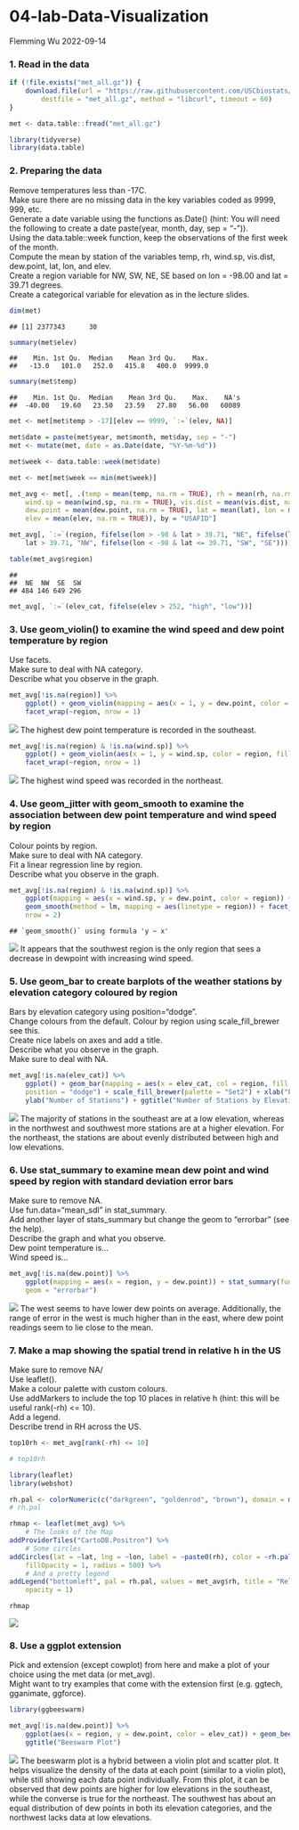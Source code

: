 04-lab-Data-Visualization
================
Flemming Wu
2022-09-14

### 1. Read in the data

``` r
if (!file.exists("met_all.gz")) {
    download.file(url = "https://raw.githubusercontent.com/USCbiostats/data-science-data/master/02_met/met_all.gz",
        destfile = "met_all.gz", method = "libcurl", timeout = 60)
}

met <- data.table::fread("met_all.gz")
```

``` r
library(tidyverse)
library(data.table)
```

### 2. Preparing the data

Remove temperatures less than -17C.  
Make sure there are no missing data in the key variables coded as 9999,
999, etc.  
Generate a date variable using the functions as.Date() (hint: You will
need the following to create a date paste(year, month, day, sep =
“-”)).  
Using the data.table::week function, keep the observations of the first
week of the month.  
Compute the mean by station of the variables temp, rh, wind.sp,
vis.dist, dew.point, lat, lon, and elev.  
Create a region variable for NW, SW, NE, SE based on lon = -98.00 and
lat = 39.71 degrees.  
Create a categorical variable for elevation as in the lecture slides.

``` r
dim(met)
```

    ## [1] 2377343      30

``` r
summary(met$elev)
```

    ##    Min. 1st Qu.  Median    Mean 3rd Qu.    Max. 
    ##   -13.0   101.0   252.0   415.8   400.0  9999.0

``` r
summary(met$temp)
```

    ##    Min. 1st Qu.  Median    Mean 3rd Qu.    Max.    NA's 
    ##  -40.00   19.60   23.50   23.59   27.80   56.00   60089

``` r
met <- met[met$temp > -17][elev == 9999, `:=`(elev, NA)]
```

``` r
met$date = paste(met$year, met$month, met$day, sep = "-")
met <- mutate(met, date = as.Date(date, "%Y-%m-%d"))
```

``` r
met$week <- data.table::week(met$date)
```

``` r
met <- met[met$week == min(met$week)]
```

``` r
met_avg <- met[, .(temp = mean(temp, na.rm = TRUE), rh = mean(rh, na.rm = TRUE),
    wind.sp = mean(wind.sp, na.rm = TRUE), vis.dist = mean(vis.dist, na.rm = TRUE),
    dew.point = mean(dew.point, na.rm = TRUE), lat = mean(lat), lon = mean(lon),
    elev = mean(elev, na.rm = TRUE)), by = "USAFID"]
```

``` r
met_avg[, `:=`(region, fifelse(lon > -98 & lat > 39.71, "NE", fifelse(lon < -98 &
    lat > 39.71, "NW", fifelse(lon < -98 & lat <= 39.71, "SW", "SE"))))]

table(met_avg$region)
```

    ## 
    ##  NE  NW  SE  SW 
    ## 484 146 649 296

``` r
met_avg[, `:=`(elev_cat, fifelse(elev > 252, "high", "low"))]
```

### 3. Use geom_violin() to examine the wind speed and dew point temperature by region

Use facets.  
Make sure to deal with NA category.  
Describe what you observe in the graph.  

``` r
met_avg[!is.na(region)] %>%
    ggplot() + geom_violin(mapping = aes(x = 1, y = dew.point, color = region, fill = region)) +
    facet_wrap(~region, nrow = 1)
```

![](README_files/figure-gfm/Dew%20Point%20by%20region-1.png)<!-- --> The
highest dew point temperature is recorded in the southeast.

``` r
met_avg[!is.na(region) & !is.na(wind.sp)] %>%
    ggplot() + geom_violin(aes(x = 1, y = wind.sp, color = region, fill = region)) +
    facet_wrap(~region, nrow = 1)
```

![](README_files/figure-gfm/Wind%20speed%20by%20region-1.png)<!-- -->
The highest wind speed was recorded in the northeast.

### 4. Use geom_jitter with geom_smooth to examine the association between dew point temperature and wind speed by region

Colour points by region.  
Make sure to deal with NA category.  
Fit a linear regression line by region.  
Describe what you observe in the graph.  

``` r
met_avg[!is.na(region) & !is.na(wind.sp)] %>%
    ggplot(mapping = aes(x = wind.sp, y = dew.point, color = region)) + geom_point(mapping = aes(color = region)) +
    geom_smooth(method = lm, mapping = aes(linetype = region)) + facet_wrap(~region,
    nrow = 2)
```

    ## `geom_smooth()` using formula 'y ~ x'

![](README_files/figure-gfm/unnamed-chunk-5-1.png)<!-- --> It appears
that the southwest region is the only region that sees a decrease in
dewpoint with increasing wind speed.

### 5. Use geom_bar to create barplots of the weather stations by elevation category coloured by region

Bars by elevation category using position=“dodge”.  
Change colours from the default. Colour by region using
scale_fill_brewer see this.  
Create nice labels on axes and add a title.  
Describe what you observe in the graph.  
Make sure to deal with NA.

``` r
met_avg[!is.na(elev_cat)] %>%
    ggplot() + geom_bar(mapping = aes(x = elev_cat, col = region, fill = region),
    position = "dodge") + scale_fill_brewer(palette = "Set2") + xlab("Elevation Category") +
    ylab("Number of Stations") + ggtitle("Number of Stations by Elevation Category")
```

![](README_files/figure-gfm/unnamed-chunk-6-1.png)<!-- --> The majority
of stations in the southeast are at a low elevation, whereas in the
northwest and southwest more stations are at a higher elevation. For the
northeast, the stations are about evenly distributed between high and
low elevations.

### 6. Use stat_summary to examine mean dew point and wind speed by region with standard deviation error bars

Make sure to remove NA.  
Use fun.data=“mean_sdl” in stat_summary.  
Add another layer of stats_summary but change the geom to “errorbar”
(see the help).  
Describe the graph and what you observe.  
Dew point temperature is…  
Wind speed is…

``` r
met_avg[!is.na(dew.point)] %>%
    ggplot(mapping = aes(x = region, y = dew.point)) + stat_summary(fun.data = "mean_sdl",
    geom = "errorbar")
```

![](README_files/figure-gfm/unnamed-chunk-7-1.png)<!-- --> The west
seems to have lower dew points on average. Additionally, the range of
error in the west is much higher than in the east, where dew point
readings seem to lie close to the mean.

### 7. Make a map showing the spatial trend in relative h in the US

Make sure to remove NA/  
Use leaflet().  
Make a colour palette with custom colours.  
Use addMarkers to include the top 10 places in relative h (hint: this
will be useful rank(-rh) \<= 10).  
Add a legend.  
Describe trend in RH across the US.

``` r
top10rh <- met_avg[rank(-rh) <= 10]

# top10rh
```

``` r
library(leaflet)
library(webshot)

rh.pal <- colorNumeric(c("darkgreen", "goldenrod", "brown"), domain = met_avg$rh)
# rh.pal
```

``` r
rhmap <- leaflet(met_avg) %>%
    # The looks of the Map
addProviderTiles("CartoDB.Positron") %>%
    # Some circles
addCircles(lat = ~lat, lng = ~lon, label = ~paste0(rh), color = ~rh.pal(rh), opacity = 1,
    fillOpacity = 1, radius = 500) %>%
    # And a pretty legend
addLegend("bottomleft", pal = rh.pal, values = met_avg$rh, title = "Relative Humidity",
    opacity = 1)

rhmap
```

![](README_files/figure-gfm/unnamed-chunk-9-1.png)<!-- -->

### 8. Use a ggplot extension

Pick and extension (except cowplot) from here and make a plot of your
choice using the met data (or met_avg).  
Might want to try examples that come with the extension first
(e.g. ggtech, gganimate, ggforce).

``` r
library(ggbeeswarm)

met_avg[!is.na(dew.point)] %>%
    ggplot(aes(x = region, y = dew.point, color = elev_cat)) + geom_beeswarm(size = 0.5) +
    ggtitle("Beeswarm Plot")
```

![](README_files/figure-gfm/unnamed-chunk-10-1.png)<!-- --> The beeswarm
plot is a hybrid between a violin plot and scatter plot. It helps
visualize the density of the data at each point (similar to a violin
plot), while still showing each data point individually. From this plot,
it can be observed that dew points are higher for low elevations in the
southeast, while the converse is true for the northeast. The southwest
has about an equal distribution of dew points in both its elevation
categories, and the northwest lacks data at low elevations.
